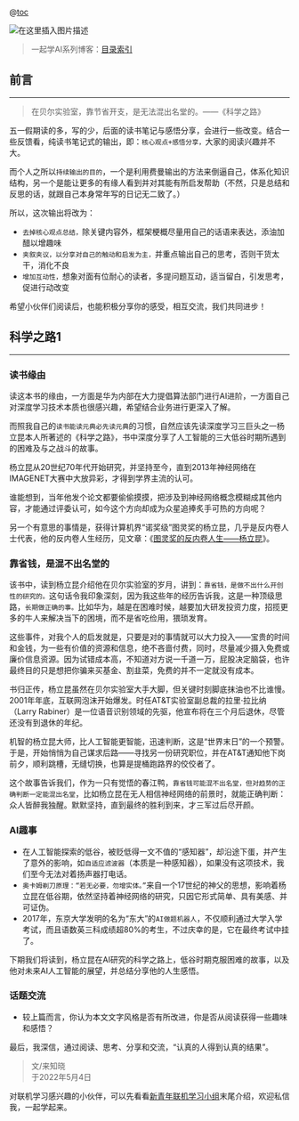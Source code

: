 @[toc](杨立昆：科学之路读书笔记1)

![在这里插入图片描述](https://img-blog.csdnimg.cn/c3c2e4b7dae44bef909a63d75eeb227f.jpeg)

> 一起学AI系列博客：[目录索引](https://blog.csdn.net/qq_17256689/article/details/130910780)

## 前言

---

> 在贝尔实验室，靠节省开支，是无法混出名堂的。——《科学之路》

五一假期读的多，写的少，后面的读书笔记与感悟分享，会进行一些改变。结合一些反馈看，纯读书笔记式的输出，即：`核心观点+感悟分享，`大家的阅读兴趣并不大。

而个人之所以`持续输出的目的`，一个是利用费曼输出的方法来倒逼自己，体系化知识结构，另一个是能让更多的有缘人看到并对其能有所启发帮助（不然，只是总结和反思的话，就跟自己本身常年写的日记无二致了。）

所以，这次输出将改为：

- `去掉核心观点总结，`除关键内容外，框架梗概尽量用自己的话语来表达，添油加醋以增趣味
- `夹叙夹议，以分享对自己的触动和启发为主，`并重点输出自己的思考，否则干货太干，消化不良
- `增加互动性，`想象对面有位耐心的读者，多提问题互动，适当留白，引发思考，促进行动改变

希望小伙伴们阅读后，也能积极分享你的感受，相互交流，我们共同进步！

## 科学之路1

----

### 读书缘由

读这本书的缘由，一方面是华为内部在大力提倡算法部门进行AI进阶，一方面自己对深度学习技术本质也很感兴趣，希望结合业务进行更深入了解。

而照我自己的`读书能读元典必先读元典`的习惯，自然应该先读深度学习三巨头之一杨立昆本人所著述的《科学之路》，书中深度分享了人工智能的三大低谷时期所遇到的困难及与之战斗的故事。

杨立昆从20世纪70年代开始研究，并坚持至今，直到2013年神经网络在IMAGENET大赛中大放异彩，才得到学界主流的认可。

谁能想到，当年他发个论文都要偷偷摸摸，把涉及到神经网络概念模糊成其他内容，才能通过评委认可，如今这个方向却成为众星追捧炙手可热的方向呢？

另一个有意思的事情是，获得计算机界“诺奖级”图灵奖的杨立昆，几乎是反内卷人士代表，他的反内卷人生经历，见文章：《[图灵奖的反内卷人生——杨立昆](https://mp.weixin.qq.com/s/CIEA-16DWpq8sbmcteAmtA)》。

### 靠省钱，是混不出名堂的

该书中，读到杨立昆介绍他在贝尔实验室的岁月，讲到：`靠省钱，是做不出什么开创性的研究的。`这句话令我印象深刻，因为我这些年的经历告诉我，这是一种顶级思路，`长期做正确的事。`比如华为，越是在困难时候，越要加大研发投资力度，招揽更多的牛人来解决当下的困境，而不是省吃俭用，猥琐发育。

这些事件，对我个人的启发就是，只要是对的事情就可以大力投入——宝贵的时间和金钱，为一些有价值的资源和信息，绝不吝啬付费，同时，尽量减少摄入免费或廉价信息资源。因为试错成本高，不知道对方说一千道一万，屁股决定脑袋，也许最终目的只是想把你骗来买基金、割韭菜，免费的并不一定就没有成本。

书归正传，杨立昆虽然在贝尔实验室大手大脚，但关键时刻脚底抹油也不比谁慢。2001年年底，互联网泡沫开始爆发。时任AT&T实验室副总裁的拉里·拉比纳（Larry Rabiner）是一位语音识别领域的先驱，他宣布将在三个月后退休，尽管还没有到退休的年纪。

机智的杨立昆大师，比人工智能更智能，迅速判断，这是“世界末日”的一个预警。于是，开始悄悄为自己谋求后路——寻找另一份研究职位，并在AT&T通知他下岗前夕，顺利跳槽，无缝切换，也算是提桶跑路界的佼佼者了。

这个故事告诉我们，作为一只有觉悟的春江鸭，`靠省钱可能混不出名堂，但对趋势的正确判断一定能混出名堂`，比如杨立昆在无人相信神经网络的前景时，就能正确判断：众人皆醉我独醒。默默坚持，直到最终的胜利到来，才三军过后尽开颜。

### AI趣事

- 在人工智能探索的低谷，被贬低得一文不值的“感知器”，却沿途下蛋，并产生了意外的影响，如`自适应滤波器`（本质是一种感知器），如果没有这项技术，我们至今无法对着扬声器打电话。
- `奥卡姆剃刀原理：“若无必要，勿增实体。”`来自一个17世纪的神父的思想，影响着杨立昆在低谷期，依然坚持着神经网络的研究，只因它形式简单、具有美感、并可证伪。
- 2017年，东京大学发明的名为“东大”的`AI做题机器人`，不仅顺利通过大学入学考试，而且语数英三科成绩超80%的考生，不过庆幸的是，它在最终考试中挂了。

下期我们将读到，杨立昆在AI研究的科学之路上，低谷时期克服困难的故事，以及他对未来AI人工智能的展望，并总结分享他的人生感悟。

### 话题交流

- 较上篇而言，你认为本文文字风格是否有所改进，你是否从阅读获得一些趣味和感悟？

最后，我深信，通过阅读、思考、分享和交流，“认真的人得到认真的结果”。

> 文/来知晓<br>
> 于2022年5月4日

对联机学习感兴趣的小伙伴，可以先看看[新青年联机学习小组](https://mp.weixin.qq.com/s/OPAk9hOXBMbsdS_sKsvB9g)末尾介绍，欢迎私信我，一起学起来。
